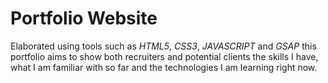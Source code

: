 # Portfolio Website

Elaborated using tools such as _HTML5_, _CSS3_, _JAVASCRIPT_ and _GSAP_ this portfolio aims to show both recruiters and potential clients the skills I have, what I am familiar with so far and the technologies I am learning right now.
